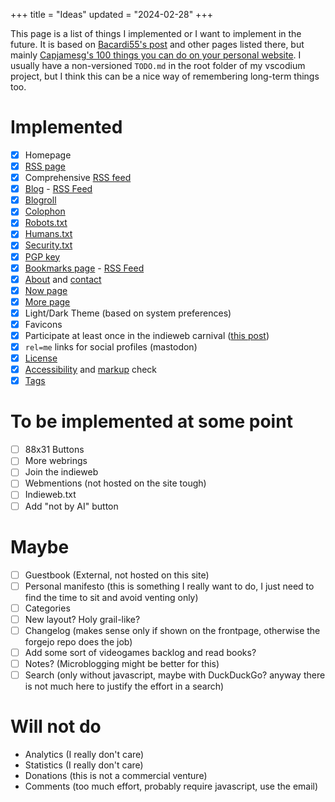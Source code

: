 +++
title = "Ideas"
updated = "2024-02-28"
+++

This page is a list of things I implemented or I want to implement in the future. It is based on [Bacardi55's post](https://bacardi55.io/2024/02/27/ideas-for-my-blog/) and other pages listed there, but mainly [Capjamesg's 100 things you can do on your personal website](https://jamesg.blog/2024/02/19/personal-website-ideas/). I usually have a non-versioned `TODO.md` in the root folder of my vscodium project, but I think this can be a nice way of remembering long-term things too. 

# Implemented

- [x] Homepage
- [x] [RSS page](/rss)
- [x] Comprehensive [RSS feed](/atom.xml)
- [x] [Blog](/blog) - [RSS Feed](/blog/atom.xml)
- [x] [Blogroll](/links)
- [x] [Colophon](/metrics)
- [x] [Robots.txt](/robots.txt)
- [x] [Humans.txt](/humans.txt)
- [x] [Security.txt](/.well-known/security.txt)
- [x] [PGP key](/files/pubkey.txt)
- [x] [Bookmarks page](/bookmarks) - [RSS Feed](/bookmarks/atom.xml)
- [x] [About](/about) and [contact](/about)
- [x] [Now page](/now)
- [x] [More page](/more)
- [x] Light/Dark Theme (based on system preferences)
- [x] Favicons
- [x] Participate at least once in the indieweb carnival ([this post](/blog/digital-relationships-with-our-past/))
- [x] `rel=me` links for social profiles (mastodon)
- [x] [License](/privacy#license)
- [x] [Accessibility](/metrics#accessibility) and [markup](/metrics#code) check
- [x] [Tags](/tags)

# To be implemented at some point

- [ ] 88x31 Buttons
- [ ] More webrings
- [ ] Join the indieweb
- [ ] Webmentions (not hosted on the site tough)
- [ ] Indieweb.txt
- [ ] Add "not by AI" button

# Maybe

- [ ] Guestbook (External, not hosted on this site)
- [ ] Personal manifesto (this is something I really want to do, I just need to find the time to sit and avoid venting only)
- [ ] Categories
- [ ] New layout? Holy grail-like?
- [ ] Changelog (makes sense only if shown on the frontpage, otherwise the forgejo repo does the job)
- [ ] Add some sort of videogames backlog and read books?
- [ ] Notes? (Microblogging might be better for this)
- [ ] Search (only without javascript, maybe with DuckDuckGo? anyway there is not much here to justify the effort in a search)

# Will not do

- Analytics (I really don't care)
- Statistics (I really don't care)
- Donations (this is not a commercial venture)
- Comments (too much effort, probably require javascript, use the email)


